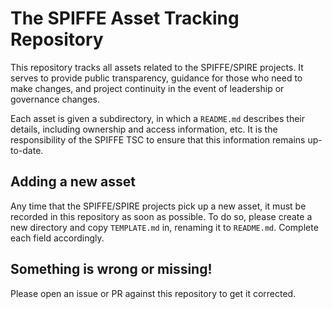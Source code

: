 # The SPIFFE Asset Tracking Repository
This repository tracks all assets related to the SPIFFE/SPIRE projects. It serves to provide public transparency, guidance for those who need to make changes, and project continuity in the event of leadership or governance changes.

Each asset is given a subdirectory, in which a `README.md` describes their details, including ownership and access information, etc. It is the responsibility of the SPIFFE TSC to ensure that this information remains up-to-date.

## Adding a new asset
Any time that the SPIFFE/SPIRE projects pick up a new asset, it must be recorded in this repository as soon as possible. To do so, please create a new directory and copy `TEMPLATE.md` in, renaming it to `README.md`. Complete each field accordingly.

## Something is wrong or missing!
Please open an issue or PR against this repository to get it corrected.

